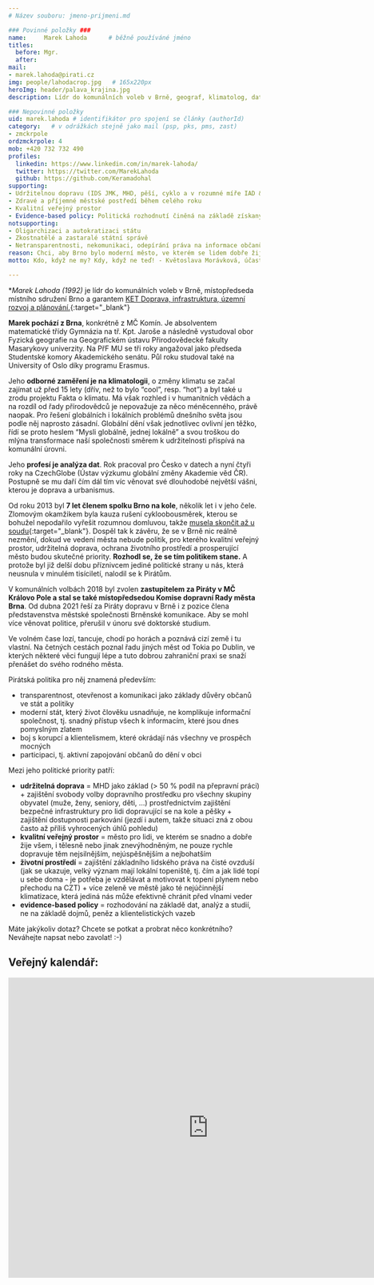 ```yaml
---
# Název souboru: jmeno-prijmeni.md

### Povinné položky ###
name:     Marek Lahoda  	# běžně používáné jméno
titles:
  before: Mgr. 
  after:
mail:
- marek.lahoda@pirati.cz
img: people/lahodacrop.jpg   # 165x220px
heroImg: header/palava_krajina.jpg
description: Lídr do komunálních voleb v Brně, geograf, klimatolog, datový analytik, propagátor udržitelné dopravy, zastupitel za Piráty na MČ KrPole 	# kratký popis, max 160 znaků

### Nepovinné položky
uid: marek.lahoda # identifikátor pro spojení se články (authorId)
category: 	# v odrážkách stejně jako mail (psp, pks, pms, zast)
- zmckrpole
ordzmckrpole: 4
mob: +420 732 732 490
profiles:
  linkedin: https://www.linkedin.com/in/marek-lahoda/
  twitter: https://twitter.com/MarekLahoda
  github: https://github.com/Keramadohal
supporting:
- Udržitelnou dopravu (IDS JMK, MHD, pěší, cyklo a v rozumné míře IAD & sdílení aut)
- Zdravé a příjemné městské postředí během celého roku
- Kvalitní veřejný prostor
- Evidence-based policy: Politická rozhodnutí činěná na základě získaných dat, zjištěných faktů a zevrubných analýz problémů.
notsupporting:
- Oligarchizaci a autokratizaci státu
- Zkostnatělé a zastaralé státní správě
- Netransparentnosti, nekomunikaci, odepírání práva na informace občanům
reason: Chci, aby Brno bylo moderní město, ve kterém se lidem dobře žije a mohou se po něm dopravovat snadno, rychle a bezpečně – a to jak pěšky, MHD, autem nebo na kole.
motto: Kdo, když ne my? Kdy, když ne teď! - Květoslava Morávková, účastnice listopadového studentského hnutí 1989

---
```


**Marek Lahoda (*1992)** je lídr do komunálních voleb v Brně, místopředseda místního sdružení Brno a garantem [KET Doprava, infrastruktura, územní rozvoj a plánování.](https://forum.pirati.cz/viewforum.php?f=1158){:target="_blank"}

**Marek pochází z Brna**, konkrétně z MČ Komín. Je absolventem matematické třídy Gymnázia na tř. Kpt. Jaroše a následně vystudoval obor Fyzická geografie na Geografickém ústavu Přirodovědecké fakulty Masarykovy univerzity. Na PřF MU se tři roky angažoval jako předseda Studentské komory Akademického senátu. Půl roku studoval také na University of Oslo díky programu Erasmus.

Jeho **odborné zaměření je na klimatologii**, o změny klimatu se začal zajímat už před 15 lety (dřív, než to bylo “cool”, resp. “hot”) a byl také u zrodu projektu Fakta o klimatu. Má však rozhled i v humanitních vědách a na rozdíl od řady přírodovědců je nepovažuje za něco méněcenného, právě naopak. Pro řešení globálních i lokálních problémů dnešního světa jsou podle něj naprosto zásadní. Globální dění však jednotlivec ovlivní jen těžko, řídí se proto heslem “Mysli globálně, jednej lokálně” a svou troškou do mlýna transformace naší společnosti směrem k udržitelnosti přispívá na komunální úrovni.

Jeho **profesí je analýza dat**. Rok pracoval pro Česko v datech a nyní čtyři roky na CzechGlobe (Ústav výzkumu globální změny Akademie věd ČR). Postupně se mu daří čím dál tím víc věnovat své dlouhodobé největší vášni, kterou je doprava a urbanismus.

Od roku 2013 byl **7 let členem spolku Brno na kole**, několik let i v jeho čele. Zlomovým okamžikem byla kauza rušení cykloobousměrek, kterou se bohužel nepodařilo vyřešit rozumnou domluvou, takže [musela skončit až u soudu](https://brnonakole.cz/anatomie-selhani-cyklooobousmerky/){:target="_blank"}. Dospěl tak k závěru, že se v Brně nic reálně nezmění, dokud ve vedení města nebude politik, pro kterého kvalitní veřejný prostor, udržitelná doprava, ochrana životního prostředí a prosperující město budou skutečné priority. **Rozhodl se, že se tím politikem stane.** A protože byl již delší dobu příznivcem jediné politické strany u nás, která neusnula v minulém tisíciletí, nalodil se k Pirátům.

V komunálních volbách 2018 byl zvolen **zastupitelem za Piráty v MČ Královo Pole a stal se také místopředsedou Komise dopravní Rady města Brna**. Od dubna 2021 řeší za Piráty dopravu v Brně i z pozice člena představenstva městské společnosti Brněnské komunikace. Aby se mohl více věnovat politice, přerušil v únoru své doktorské studium.

Ve volném čase lozí, tancuje, chodí po horách a poznává cizí země i tu vlastní. Na četných cestách poznal řadu jiných měst od Tokia po Dublin, ve kterých některé věci fungují lépe a tuto dobrou zahraniční praxi se snaží přenášet do svého rodného města.

Pirátská politika pro něj znamená především:

- transparentnost, otevřenost a komunikaci jako základy důvěry občanů ve stát a politiky
- moderní stát, který život člověku usnadňuje, ne komplikuje
informační společnost, tj. snadný přístup všech k informacím, které jsou dnes pomyslným zlatem
- boj s korupcí a klientelismem, které okrádají nás všechny ve prospěch mocných
- participaci, tj. aktivní zapojování občanů do dění v obci

Mezi jeho politické priority patří:

- **udržitelná doprava** = MHD jako základ (> 50 % podíl na přepravní práci) + zajištění svobody volby dopravního prostředku pro všechny skupiny obyvatel (muže, ženy, seniory, děti, …) prostřednictvím zajištění bezpečné infrastruktury pro lidi dopravující se na kole a pěšky + zajištění dostupnosti parkování (jezdí i autem, takže situaci zná z obou často až příliš vyhrocených úhlů pohledu)
- **kvalitní veřejný prostor** = město pro lidi, ve kterém se snadno a dobře žije všem, i tělesně nebo jinak znevýhodněným, ne pouze rychle dopravuje těm nejsilnějším, nejúspěšnějším a nejbohatším
- **životní prostředí** = zajištění základního lidského práva na čisté ovzduší (jak se ukazuje, velký význam mají lokální topeniště, tj. čím a jak lidé topí u sebe doma - je potřeba je vzdělávat a motivovat k topení plynem nebo přechodu na CZT) + více zeleně ve městě jako té nejúčinnější klimatizace, která jediná nás může efektivně chránit před vlnami veder
- **evidence-based policy** = rozhodování na základě dat, analýz a studií, ne na základě dojmů, peněz a klientelistických vazeb

Máte jakýkoliv dotaz? Chcete se potkat a probrat něco konkrétního? Neváhejte napsat nebo zavolat! :-)


## Veřejný kalendář:

<iframe src="https://calendar.google.com/calendar/embed?src=12e8b9qkiht3b7rn20h66unack%40group.calendar.google.com&ctz=Europe%2FPrague" style="border: 0" width="800" height="600" frameborder="0" scrolling="no"></iframe>

